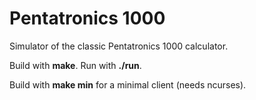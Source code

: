 # Pentatronics 1000
Simulator of the classic Pentatronics 1000 calculator.

Build with **make**. Run with **./run**.

Build with **make min** for a minimal client (needs ncurses).

